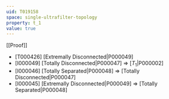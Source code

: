 ```yaml
---
uid: T019158
space: single-ultrafilter-topology
property: t_1
value: true
---
```

[[Proof]]

* [T000426] [Extremally Disconnected|P000049]
* [I000049] [Totally Disconnected|P000047] => [$T_1$|P000002]
* [I000046] [Totally Separated|P000048] => [Totally Disconnected|P000047]
* [I000045] [Extremally Disconnected|P000049] => [Totally Separated|P000048]

